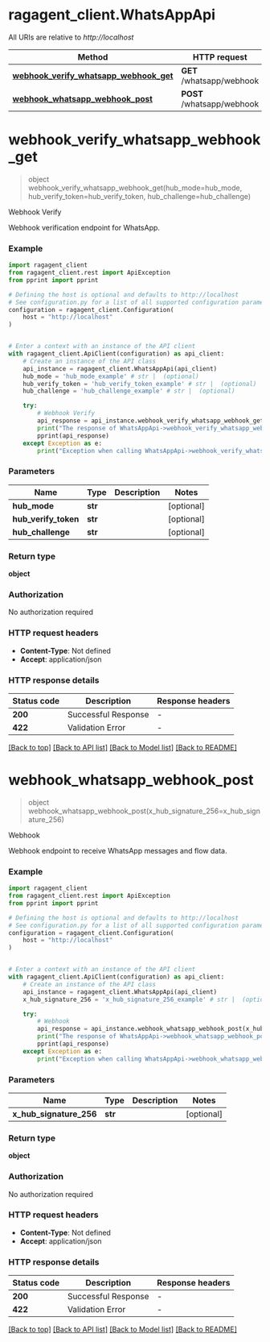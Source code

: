 # ragagent_client.WhatsAppApi

All URIs are relative to *http://localhost*

Method | HTTP request | Description
------------- | ------------- | -------------
[**webhook_verify_whatsapp_webhook_get**](WhatsAppApi.md#webhook_verify_whatsapp_webhook_get) | **GET** /whatsapp/webhook | Webhook Verify
[**webhook_whatsapp_webhook_post**](WhatsAppApi.md#webhook_whatsapp_webhook_post) | **POST** /whatsapp/webhook | Webhook


# **webhook_verify_whatsapp_webhook_get**
> object webhook_verify_whatsapp_webhook_get(hub_mode=hub_mode, hub_verify_token=hub_verify_token, hub_challenge=hub_challenge)

Webhook Verify

Webhook verification endpoint for WhatsApp.

### Example


```python
import ragagent_client
from ragagent_client.rest import ApiException
from pprint import pprint

# Defining the host is optional and defaults to http://localhost
# See configuration.py for a list of all supported configuration parameters.
configuration = ragagent_client.Configuration(
    host = "http://localhost"
)


# Enter a context with an instance of the API client
with ragagent_client.ApiClient(configuration) as api_client:
    # Create an instance of the API class
    api_instance = ragagent_client.WhatsAppApi(api_client)
    hub_mode = 'hub_mode_example' # str |  (optional)
    hub_verify_token = 'hub_verify_token_example' # str |  (optional)
    hub_challenge = 'hub_challenge_example' # str |  (optional)

    try:
        # Webhook Verify
        api_response = api_instance.webhook_verify_whatsapp_webhook_get(hub_mode=hub_mode, hub_verify_token=hub_verify_token, hub_challenge=hub_challenge)
        print("The response of WhatsAppApi->webhook_verify_whatsapp_webhook_get:\n")
        pprint(api_response)
    except Exception as e:
        print("Exception when calling WhatsAppApi->webhook_verify_whatsapp_webhook_get: %s\n" % e)
```



### Parameters


Name | Type | Description  | Notes
------------- | ------------- | ------------- | -------------
 **hub_mode** | **str**|  | [optional] 
 **hub_verify_token** | **str**|  | [optional] 
 **hub_challenge** | **str**|  | [optional] 

### Return type

**object**

### Authorization

No authorization required

### HTTP request headers

 - **Content-Type**: Not defined
 - **Accept**: application/json

### HTTP response details

| Status code | Description | Response headers |
|-------------|-------------|------------------|
**200** | Successful Response |  -  |
**422** | Validation Error |  -  |

[[Back to top]](#) [[Back to API list]](../README.md#documentation-for-api-endpoints) [[Back to Model list]](../README.md#documentation-for-models) [[Back to README]](../README.md)

# **webhook_whatsapp_webhook_post**
> object webhook_whatsapp_webhook_post(x_hub_signature_256=x_hub_signature_256)

Webhook

Webhook endpoint to receive WhatsApp messages and flow data.

### Example


```python
import ragagent_client
from ragagent_client.rest import ApiException
from pprint import pprint

# Defining the host is optional and defaults to http://localhost
# See configuration.py for a list of all supported configuration parameters.
configuration = ragagent_client.Configuration(
    host = "http://localhost"
)


# Enter a context with an instance of the API client
with ragagent_client.ApiClient(configuration) as api_client:
    # Create an instance of the API class
    api_instance = ragagent_client.WhatsAppApi(api_client)
    x_hub_signature_256 = 'x_hub_signature_256_example' # str |  (optional)

    try:
        # Webhook
        api_response = api_instance.webhook_whatsapp_webhook_post(x_hub_signature_256=x_hub_signature_256)
        print("The response of WhatsAppApi->webhook_whatsapp_webhook_post:\n")
        pprint(api_response)
    except Exception as e:
        print("Exception when calling WhatsAppApi->webhook_whatsapp_webhook_post: %s\n" % e)
```



### Parameters


Name | Type | Description  | Notes
------------- | ------------- | ------------- | -------------
 **x_hub_signature_256** | **str**|  | [optional] 

### Return type

**object**

### Authorization

No authorization required

### HTTP request headers

 - **Content-Type**: Not defined
 - **Accept**: application/json

### HTTP response details

| Status code | Description | Response headers |
|-------------|-------------|------------------|
**200** | Successful Response |  -  |
**422** | Validation Error |  -  |

[[Back to top]](#) [[Back to API list]](../README.md#documentation-for-api-endpoints) [[Back to Model list]](../README.md#documentation-for-models) [[Back to README]](../README.md)


